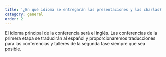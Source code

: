 ```yaml
---
title: '¿En qué idioma se entregarán las presentaciones y las charlas?'
category: general
order: 2
---
```


El idioma principal de la conferencia será el inglés. Las conferencias de la primera etapa se traducirán al español y proporcionaremos traducciones para las conferencias y talleres de la segunda fase siempre que sea posible.
